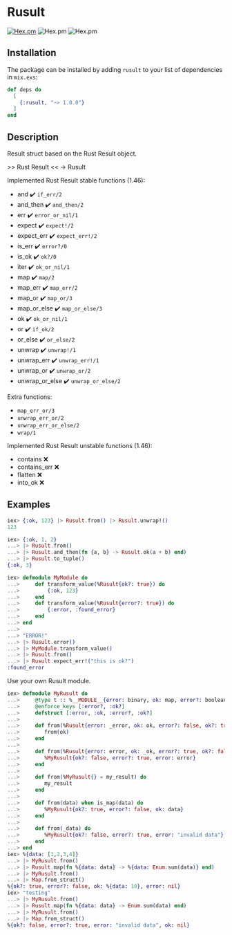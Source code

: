 # Rusult

[![Hex.pm](https://img.shields.io/hexpm/v/rusult)](https://hex.pm/packages/rusult)
![Hex.pm](https://img.shields.io/hexpm/l/rusult)
![Hex.pm](https://img.shields.io/hexpm/dt/rusult)

## Installation

The package can be installed by adding `rusult` to your list of dependencies in `mix.exs`:

```elixir
def deps do
  [
    {:rusult, "~> 1.0.0"}
  ]
end
```

## Description

Result struct based on the Rust Result object.
  
\>\> Rust Result << -> Rusult


Implemented Rust Result stable functions (1.46):

- and ✔️ `if_err/2`
- and_then ✔️ `and_then/2`
- err ✔️ `error_or_nil/1`
- expect ✔️ `expect!/2`
- expect_err ✔️ `expect_err!/2`
- is_err ✔️ `error?/0`
- is_ok ✔️ `ok?/0`
- iter ✔️ `ok_or_nil/1`
- map ✔️ `map/2`
- map_err ✔️ `map_err/2`
- map_or ✔️ `map_or/3`
- map_or_else ✔️ `map_or_else/3`
- ok ✔️ `ok_or_nil/1`
- or ✔️ `if_ok/2`
- or_else ✔️ `or_else/2`
- unwrap ✔️ `unwrap!/1`
- unwrap_err ✔️ `unwrap_err!/1`
- unwrap_or ✔️ `unwrap_or/2`
- unwrap_or_else ✔️ `unwrap_or_else/2`

Extra functions:

- `map_err_or/3`
- `unwrap_err_or/2`
- `unwrap_err_or_else/2`
- `wrap/1`

Implemented Rust Result unstable functions (1.46):

- contains ❌
- contains_err ❌
- flatten ❌
- into_ok ❌

## Examples

```elixir
iex> {:ok, 123} |> Rusult.from() |> Rusult.unwrap!()
123
```

```elixir
iex> {:ok, 1, 2}  
...> |> Rusult.from()
...> |> Rusult.and_then(fn {a, b} -> Rusult.ok(a + b) end)
...> |> Rusult.to_tuple()
{:ok, 3}
```

```elixir
iex> defmodule MyModule do
...>     def transform_value(%Rusult{ok?: true}) do
...>         {:ok, 123}
...>     end
...>     def transform_value(%Rusult{error?: true}) do
...>         {:error, :found_error}
...>     end
...> end
...>
...> "ERROR!"
...> |> Rusult.error()
...> |> MyModule.transform_value()
...> |> Rusult.from()
...> |> Rusult.expect_err!("this is ok?")
:found_error
```

Use your own Rusult module.

```elixir
iex> defmodule MyRusult do
...>     @type t :: %__MODULE__{error: binary, ok: map, error?: boolean, ok?: boolean}
...>     @enforce_keys [:error?, :ok?]
...>     defstruct [:error, :ok, :error?, :ok?] 
...>
...>     def from(%Rusult{error: _error, ok: ok, error?: false, ok?: true}) do
...>        from(ok)
...>     end
...>     
...>     def from(%Rusult{error: error, ok: _ok, error?: true, ok?: false}) do
...>        %MyRusult{ok?: false, error?: true, error: error}
...>     end
...>
...>     def from(%MyRusult{} = my_result) do
...>        my_result
...>     end
...>     
...>     def from(data) when is_map(data) do
...>        %MyRusult{ok?: true, error?: false, ok: data}
...>     end
...>
...>     def from(_data) do
...>        %MyRusult{ok?: false, error?: true, error: "invalid data"}
...>     end
...> end
iex> %{data: [1,2,3,4]}
...> |> MyRusult.from()
...> |> Rusult.map(fn %{data: data} -> %{data: Enum.sum(data)} end)
...> |> MyRusult.from()
...> |> Map.from_struct()
%{ok?: true, error?: false, ok: %{data: 10}, error: nil}
iex> "testing"
...> |> MyRusult.from()
...> |> Rusult.map(fn %{data: data} -> Enum.sum(data) end)
...> |> MyRusult.from()
...> |> Map.from_struct()
%{ok?: false, error?: true, error: "invalid data", ok: nil}
```


